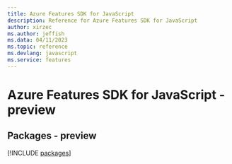 ```yaml
---
title: Azure Features SDK for JavaScript
description: Reference for Azure Features SDK for JavaScript
author: xirzec
ms.author: jeffish
ms.data: 04/11/2023
ms.topic: reference
ms.devlang: javascript
ms.service: features
---
```

# Azure Features SDK for JavaScript - preview
## Packages - preview
[!INCLUDE [packages](features-index.md)]